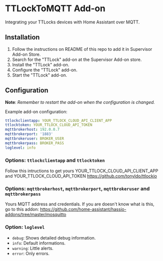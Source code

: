 # TTLockToMQTT Add-on

Integrating your TTLocks devices with Home Assistant over MQTT.

## Installation

1. Follow the instructions on README of this repo to add it in Supervisor Add-on Store.
1. Search for the "TTLock" add-on at the Supervisor Add-on store.
1. Install the "TTLock" add-on.
1. Configure the "TTLock" add-on.
1. Start the "TTLock" add-on.

## Configuration

**Note**: _Remember to restart the add-on when the configuration is changed._

Example add-on configuration:

```yaml
ttlockclientapp: YOUR_TTLOCK_CLOUD_API_CLIENT_APP
ttlocktoken: YOUR_TTLOCK_CLOUD_API_TOKEN
mqttbrokerhost: 192.0.0.7
mqttbrokerport: '1883'
mqttbrokeruser: BROKER_USER
mqttbrokerpass: BROKER_PASS
loglevel: info
```
### Options: `ttlockclientapp` and `ttlocktoken`

Follow this intructions to get yours YOUR_TTLOCK_CLOUD_API_CLIENT_APP and YOUR_TTLOCK_CLOUD_API_TOKEN
https://github.com/tonyldo/ttlockio

### Options: `mqttbrokerhost`, `mqttbrokerport`, `mqttbrokeruser` and `mqttbrokerpass`

Yours MQTT address and credentials. If you are doesn't know what is this, go to this addon:
https://github.com/home-assistant/hassio-addons/tree/master/mosquitto

### Option: `loglevel`

- `debug`: Shows detailed debug information.
- `info`: Default informations.
- `warning`: Little alerts.
- `error`:  Only errors.
